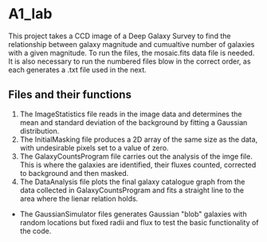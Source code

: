 # A1_lab
This project takes a CCD image of a Deep Galaxy Survey to find the relationship between galaxy magnitude and cumualtive number of galaxies with a given magnitude.
To run the files, the mosaic.fits data file is needed. It is also necessary to run the numbered files blow in the correct order, as each generates a .txt file used in the next.
## Files and their functions

1. The ImageStatistics file reads in the image data and determines the mean and standard deviation of the background by fitting a Gaussian distribution.
2. The InitialMasking file produces a 2D array of the same size as the data, with undesirable pixels set to a value of zero.
3. The GalaxyCountsProgram file carries out the analysis of the imge file. This is where the galaxies are identified, their fluxes counted, corrected to background and then masked.
4. The DataAnalysis file plots the final galaxy catalogue graph from the data collected in GalaxyCountsProgram and fits a straight line to the area where the lienar relation holds.
* The GaussianSimulator files generates Gaussian "blob" galaxies with random locations but fixed radii and flux to test the basic functionality of the code.

